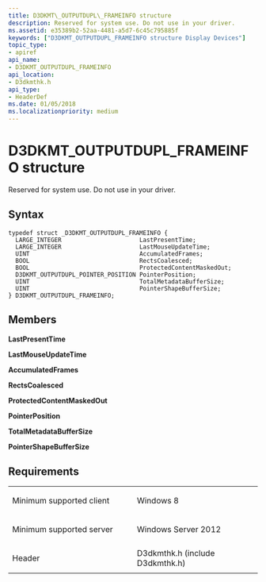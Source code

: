```yaml
---
title: D3DKMT\_OUTPUTDUPL\_FRAMEINFO structure
description: Reserved for system use. Do not use in your driver.
ms.assetid: e35389b2-52aa-4481-a5d7-6c45c795885f
keywords: ["D3DKMT_OUTPUTDUPL_FRAMEINFO structure Display Devices"]
topic_type:
- apiref
api_name:
- D3DKMT_OUTPUTDUPL_FRAMEINFO
api_location:
- D3dkmthk.h
api_type:
- HeaderDef
ms.date: 01/05/2018
ms.localizationpriority: medium
---
```


# D3DKMT\_OUTPUTDUPL\_FRAMEINFO structure


Reserved for system use. Do not use in your driver.

Syntax
------

```ManagedCPlusPlus
typedef struct _D3DKMT_OUTPUTDUPL_FRAMEINFO {
  LARGE_INTEGER                      LastPresentTime;
  LARGE_INTEGER                      LastMouseUpdateTime;
  UINT                               AccumulatedFrames;
  BOOL                               RectsCoalesced;
  BOOL                               ProtectedContentMaskedOut;
  D3DKMT_OUTPUTDUPL_POINTER_POSITION PointerPosition;
  UINT                               TotalMetadataBufferSize;
  UINT                               PointerShapeBufferSize;
} D3DKMT_OUTPUTDUPL_FRAMEINFO;
```

Members
-------

**LastPresentTime**

**LastMouseUpdateTime**

**AccumulatedFrames**

**RectsCoalesced**

**ProtectedContentMaskedOut**

**PointerPosition**

**TotalMetadataBufferSize**

**PointerShapeBufferSize**

Requirements
------------

<table>
<colgroup>
<col width="50%" />
<col width="50%" />
</colgroup>
<tbody>
<tr class="odd">
<td align="left"><p>Minimum supported client</p></td>
<td align="left"><p>Windows 8</p></td>
</tr>
<tr class="even">
<td align="left"><p>Minimum supported server</p></td>
<td align="left"><p>Windows Server 2012</p></td>
</tr>
<tr class="odd">
<td align="left"><p>Header</p></td>
<td align="left">D3dkmthk.h (include D3dkmthk.h)</td>
</tr>
</tbody>
</table>

 

 





